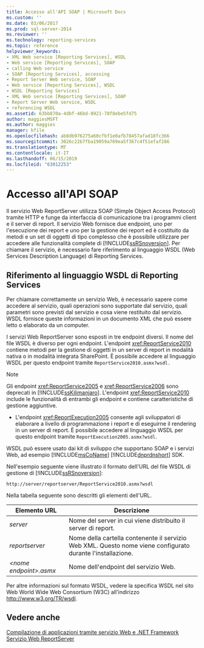 ```yaml
---
title: Accesso all'API SOAP | Microsoft Docs
ms.custom: ''
ms.date: 03/06/2017
ms.prod: sql-server-2014
ms.reviewer: ''
ms.technology: reporting-services
ms.topic: reference
helpviewer_keywords:
- XML Web service [Reporting Services], WSDL
- Web service [Reporting Services], SOAP
- calling Web service
- SOAP [Reporting Services], accessing
- Report Server Web service, SOAP
- Web service [Reporting Services], WSDL
- WSDL [Reporting Services]
- XML Web service [Reporting Services], SOAP
- Report Server Web service, WSDL
- referencing WSDL
ms.assetid: 63bb870a-4dbf-46bd-8921-78f8ebe5fd75
author: maggiesMSFT
ms.author: maggies
manager: kfile
ms.openlocfilehash: ab8db976275a60cfbf1e0afb78457afad18fc366
ms.sourcegitcommit: 3026c22b7fba19059a769ea5f367c4f51efaf286
ms.translationtype: MT
ms.contentlocale: it-IT
ms.lasthandoff: 06/15/2019
ms.locfileid: "63012253"
---
```

# <a name="accessing-the-soap-api"></a>Accesso all'API SOAP
  Il servizio Web ReportServer utilizza SOAP (Simple Object Access Protocol) tramite HTTP e funge da interfaccia di comunicazione tra i programmi client e il server di report. Il servizio Web fornisce due endpoint, uno per l'esecuzione dei report e uno per la gestione dei report ed è costituito da metodi e un set di oggetti di tipo complesso che è possibile utilizzare per accedere alle funzionalità complete di [!INCLUDE[ssRSnoversion](../../includes/ssrsnoversion-md.md)]. Per chiamare il servizio, è necessario fare riferimento al linguaggio WSDL (Web Services Description Language) di Reporting Services.  
  
## <a name="referencing-the-reporting-services-wsdl"></a>Riferimento al linguaggio WSDL di Reporting Services  
 Per chiamare correttamente un servizio Web, è necessario sapere come accedere al servizio, quali operazioni sono supportate dal servizio, quali parametri sono previsti dal servizio e cosa viene restituito dal servizio. WSDL fornisce queste informazioni in un documento XML che può essere letto o elaborato da un computer.  
  
 I servizi Web ReportServer sono esposti in tre endpoint diversi. Il nome del file WSDL è diverso per ogni endpoint. L'endpoint <xref:ReportService2010> contiene metodi per la gestione di oggetti in un server di report in modalità nativa o in modalità integrata SharePoint. È possibile accedere al linguaggio WSDL per questo endpoint tramite `ReportService2010.asmx?wsdl.`  
  
> [!NOTE]  
>  Gli endpoint <xref:ReportService2005> e <xref:ReportService2006> sono deprecati in [!INCLUDE[ssKilimanjaro](../../includes/sskilimanjaro-md.md)]. L'endpoint <xref:ReportService2010> include le funzionalità di entrambi gli endpoint e contiene caratteristiche di gestione aggiuntive.  
  
-   L'endpoint <xref:ReportExecution2005> consente agli sviluppatori di elaborare a livello di programmazione i report e di eseguirne il rendering in un server di report. È possibile accedere al linguaggio WSDL per questo endpoint tramite `ReportExecution2005.asmx?wsdl`.  
  
 WSDL può essere usato dai kit di sviluppo che supportano SOAP e i servizi Web, ad esempio [!INCLUDE[msCoName](../../includes/msconame-md.md)] [!INCLUDE[dnprdnshort](../../includes/dnprdnshort-md.md)] SDK.  
  
 Nell'esempio seguente viene illustrato il formato dell'URL del file WSDL di gestione di [!INCLUDE[ssRSnoversion](../../includes/ssrsnoversion-md.md)]:  
  
```  
http://server/reportserver/ReportService2010.asmx?wsdl  
```  
  
 Nella tabella seguente sono descritti gli elementi dell'URL.  
  
|Elemento URL|Descrizione|  
|-----------------|-----------------|  
|*server*|Nome del server in cui viene distribuito il server di report.|  
|*reportserver*|Nome della cartella contenente il servizio Web XML. Questo nome viene configurato durante l'installazione.|  
|*\<nome endpoint>.asmx*|Nome dell'endpoint del servizio Web.|  
  
 Per altre informazioni sul formato WSDL, vedere la specifica WSDL nel sito Web World Wide Web Consortium (W3C) all'indirizzo http://www.w3.org/TR/wsdl.  
  
## <a name="see-also"></a>Vedere anche  
 [Compilazione di applicazioni tramite servizio Web e .NET Framework](net-framework/building-applications-using-the-web-service-and-the-net-framework.md)   
 [Servizio Web ReportServer](report-server-web-service.md)  
  
  
